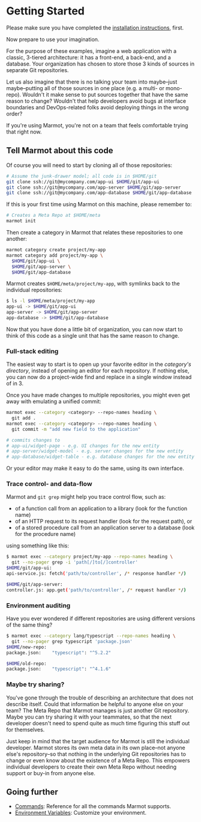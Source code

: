# Getting Started

Please make sure you have completed the [installation instructions](../README.md#installation),
first.

Now prepare to use your imagination.

For the purpose of these examples, imagine a web application with a classic, 3-tiered architecture:
it has a front-end, a back-end, and a database.  Your organization has chosen to store those 3 kinds
of sources in separate Git repositories.

Let us also imagine that there is no talking your team into maybe–just maybe–putting all of those
sources in one place (e.g. a multi- or mono-repo).  Wouldn't it make sense to put sources together
that have the same reason to change?  Wouldn't that help developers avoid bugs at interface
boundaries and DevOps-related folks avoid deploying things in the wrong order?

If you're using Marmot, you're not on a team that feels comfortable trying that right now.

## Tell Marmot about this code

Of course you will need to start by cloning all of those repositories:

```sh
# Assume the junk-drawer model; all code is in $HOME/git
git clone ssh://git@mycompany.com/app-ui $HOME/git/app-ui
git clone ssh://git@mycompany.com/app-server $HOME/git/app-server
git clone ssh://git@mycompany.com/app-database $HOME/git/app-database
```

If this is your first time using Marmot on this machine, please remember to:

```sh
# Creates a Meta Repo at $HOME/meta
marmot init
```

Then create a category in Marmot that relates these repositories to one another:

```sh
marmot category create project/my-app
marmot category add project/my-app \
  $HOME/git/app-ui \
  $HOME/git/app-server \
  $HOME/git/app-database
```

Marmot creates `$HOME/meta/project/my-app`, with symlinks back to the individual repositories:

```sh
$ ls -l $HOME/meta/project/my-app
app-ui -> $HOME/git/app-ui
app-server -> $HOME/git/app-server
app-database -> $HOME/git/app-database
```

Now that you have done a little bit of organization, you can now start to think of this code as a
single unit that has the same reason to change.

### Full-stack editing

The easiest way to start is to open up your favorite editor in the _category's directory_, instead
of opening an editor for each repository.  If nothing else, you can now do a project-wide find and
replace in a single window instead of in 3.

Once you have made changes to multiple repositories, you might even get away with emulating a
unified commit:

```sh
marmot exec --category <category> --repo-names heading \
  git add .
marmot exec --category <category> --repo-names heading \
  git commit -m "add new field to the application"

# commits changes to
# app-ui/widget-page - e.g. UI changes for the new entity
# app-server/widget-model - e.g. server changes for the new entity
# app-database/widget-table - e.g. database changes for the new entity
```

Or your editor may make it easy to do the same, using its own interface.

### Trace control- and data-flow

Marmot and `git grep` might help you trace control flow, such as:

- of a function call from an application to a library (look for the function name)
- of an HTTP request to its request handler (look for the request path), or
- of a stored procedure call from an application server to a database (look for the procedure name)

using something like this:

```sh
$ marmot exec --category project/my-app --repo-names heading \
  git --no-pager grep -i 'path[/]to[/]controller'
$HOME/git/app-ui:
api-service.js: fetch('path/to/controller', /* response handler */)

$HOME/git/app-server:
controller.js: app.get('path/to/controller', /* request handler */)
```

### Environment auditing

Have you ever wondered if different repositories are using different versions of the same thing?

```sh
$ marmot exec --category lang/typescript --repo-names heading \
  git --no-pager grep typescript 'package.json'
$HOME/new-repo:
package.json:    "typescript": "^5.2.2"

$HOME/old-repo:
package.json:    "typescript": "^4.1.6"
```

### Maybe try sharing?

You've gone through the trouble of describing an architecture that does not describe itself.  Could
that information be helpful to anyone else on your team?  The Meta Repo that Marmot manages is just
another Git repository.  Maybe you can try sharing it with your teammates, so that the next
developer doesn't need to spend quite as much time figuring this stuff out for themselves.

Just keep in mind that the target audience for Marmot is still the individual developer.  Marmot
stores its own meta data in its own place–not anyone else's repository–so that nothing in the
underlying Git repositories has to change or even know about the existence of a Meta Repo.  This
empowers individual developers to create their own Meta Repo without needing support or buy-in from
anyone else.

## Going further

- [Commands](./command.md): Reference for all the commands Marmot supports.
- [Environment Variables](./environment-variables.md): Customize your environment.
